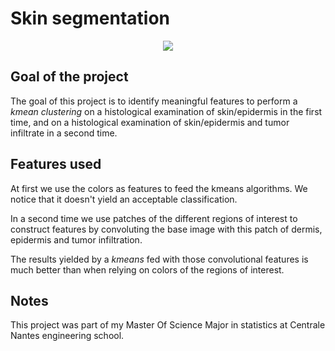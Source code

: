 # Skin segmentation

<p align="center"> 
<img src="http://i66.tinypic.com/m99b29.png">
</p>

## Goal of the project

The goal of this project is to identify meaningful features to perform a _kmean clustering_ on
a histological examination of skin/epidermis in the first time, and on a
histological examination of skin/epidermis and tumor infiltrate in a second time.

## Features used
At first we use the colors as features to feed the kmeans algorithms.
We notice that it doesn't yield an acceptable classification.

In a second time we use patches of the different regions of interest to construct features
by convoluting the base image with this patch of dermis, epidermis and tumor infiltration.

The results yielded by a _kmeans_ fed with those convolutional features is much better than
when relying on colors of the regions of interest.

## Notes

This project was part of my Master Of Science Major in statistics at Centrale Nantes engineering school.
